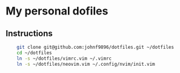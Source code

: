 # My personal dofiles

## Instructions

```bash
    git clone git@github.com:johnf9896/dotfiles.git ~/dotfiles
    cd ~/dotfiles
    ln -s ~/dotfiles/vimrc.vim ~/.vimrc
    ln -s ~/dotfiles/neovim.vim ~/.config/nvim/init.vim
```
